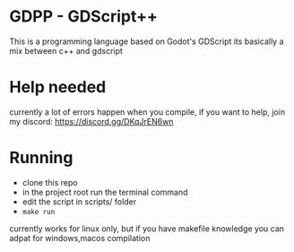# GDPP - GDScript++

This is a programming language based on Godot's GDScript
its basically a mix between c++ and gdscript

# Help needed
currently a lot of errors happen when you compile,
if you want to help, join my discord: https://discord.gg/DKqJrEN6wn

# Running

* clone this repo
* in the project root run the terminal command
* edit the script in scripts/ folder
* `make run`

currently works for linux only, but if you have makefile
knowledge you can adpat for windows,macos compilation
